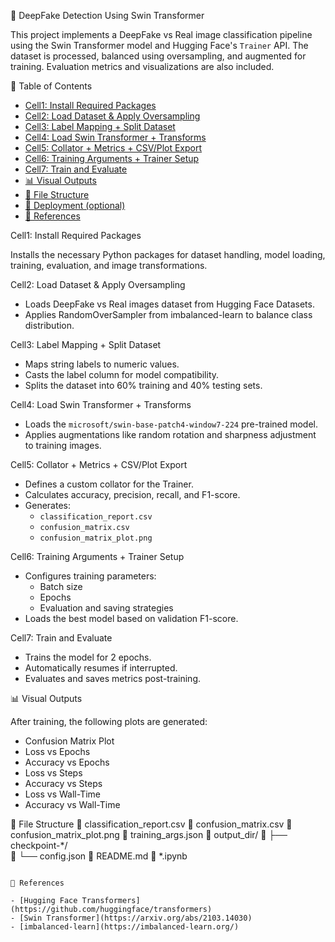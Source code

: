🧠 DeepFake Detection Using Swin Transformer

This project implements a DeepFake vs Real image classification pipeline using the Swin Transformer model and Hugging Face's `Trainer` API. The dataset is processed, balanced using oversampling, and augmented for training. Evaluation metrics and visualizations are also included.

📁 Table of Contents

- [Cell1: Install Required Packages](#cell1-install-required-packages)
- [Cell2: Load Dataset & Apply Oversampling](#cell2-load-dataset--apply-oversampling)
- [Cell3: Label Mapping + Split Dataset](#cell3-label-mapping--split-dataset)
- [Cell4: Load Swin Transformer + Transforms](#cell4-load-swin-transformer--transforms)
- [Cell5: Collator + Metrics + CSV/Plot Export](#cell5-collator--metrics--csvplot-export)
- [Cell6: Training Arguments + Trainer Setup](#cell6-training-arguments--trainer-setup)
- [Cell7: Train and Evaluate](#cell7-train-and-evaluate)
- [📊 Visual Outputs](#-visual-outputs)
- [📁 File Structure](#-file-structure)
- [🚀 Deployment (optional)](#-deployment-optional)
- [📌 References](#-references)

Cell1: Install Required Packages

Installs the necessary Python packages for dataset handling, model loading, training, evaluation, and image transformations.

Cell2: Load Dataset & Apply Oversampling

- Loads DeepFake vs Real images dataset from Hugging Face Datasets.
- Applies RandomOverSampler from imbalanced-learn to balance class distribution.

Cell3: Label Mapping + Split Dataset

- Maps string labels to numeric values.
- Casts the label column for model compatibility.
- Splits the dataset into 60% training and 40% testing sets.

Cell4: Load Swin Transformer + Transforms

- Loads the `microsoft/swin-base-patch4-window7-224` pre-trained model.
- Applies augmentations like random rotation and sharpness adjustment to training images.

Cell5: Collator + Metrics + CSV/Plot Export

- Defines a custom collator for the Trainer.
- Calculates accuracy, precision, recall, and F1-score.
- Generates:
  - `classification_report.csv`
  - `confusion_matrix.csv`
  - `confusion_matrix_plot.png`

Cell6: Training Arguments + Trainer Setup

- Configures training parameters:
  - Batch size
  - Epochs
  - Evaluation and saving strategies
- Loads the best model based on validation F1-score.

Cell7: Train and Evaluate

- Trains the model for 2 epochs.
- Automatically resumes if interrupted.
- Evaluates and saves metrics post-training.

📊 Visual Outputs

After training, the following plots are generated:

- Confusion Matrix Plot
- Loss vs Epochs
- Accuracy vs Epochs
- Loss vs Steps
- Accuracy vs Steps
- Loss vs Wall-Time
- Accuracy vs Wall-Time

📁 File Structure
🔹 classification_report.csv
🔹 confusion_matrix.csv
🔹 confusion_matrix_plot.png
🔹 training_args.json
🔹 output_dir/
🔹 ├── checkpoint-*/  
🔹 └── config.json
🔹 README.md
🔹 *.ipynb
```

📌 References

- [Hugging Face Transformers](https://github.com/huggingface/transformers)
- [Swin Transformer](https://arxiv.org/abs/2103.14030)
- [imbalanced-learn](https://imbalanced-learn.org/)

